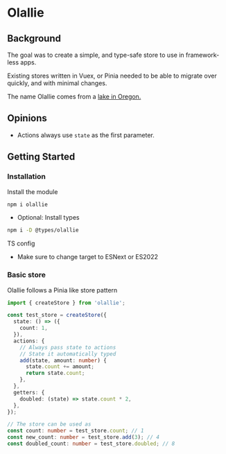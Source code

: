 # Olallie

## Background
The goal was to create a simple, and type-safe store to use in framework-less apps.

Existing stores written in Vuex, or Pinia needed to be able to migrate over quickly, and with minimal changes.

The name Olallie comes from a [lake in Oregon.](https://www.fs.usda.gov/recarea/mthood/recarea/?recid=52978)

## Opinions

- Actions always use `state` as the first parameter.

## Getting Started
### Installation
Install the module
  ```bash
  npm i olallie
  ```
  - Optional: Install types
  ```bash
  npm i -D @types/olallie
  ```
TS config
  - Make sure to change target to ESNext or ES2022
### Basic store
Olallie follows a Pinia like store pattern
  ```typescript
  import { createStore } from 'olallie';

  const test_store = createStore({
    state: () => ({
      count: 1,
    }),
    actions: {
      // Always pass state to actions
      // State it automatically typed
      add(state, amount: number) {
        state.count += amount;
        return state.count;
      },
    },
    getters: {
      doubled: (state) => state.count * 2,
    },
  });

  // The store can be used as
  const count: number = test_store.count; // 1
  const new_count: number = test_store.add(3); // 4
  const doubled_count: number = test_store.doubled; // 8
  ```
